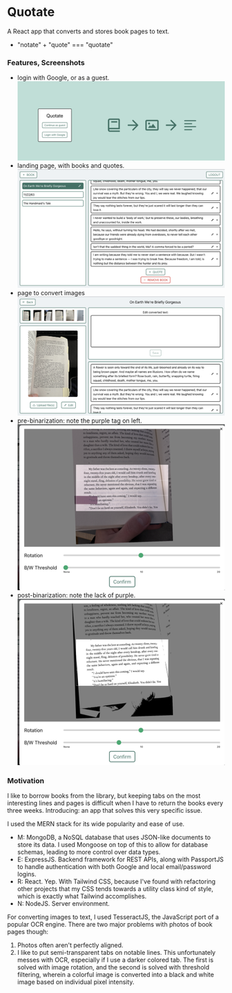 # Quotate
A React app that converts and stores book pages to text. 
- "notate" + "quote" === "quotate"
### Features, Screenshots
- login with Google, or as a guest.
![login](./imgs/login.png?raw=true "login")
- landing page, with books and quotes.
![landing](./imgs/landing.png?raw=true "landing")
- page to convert images
![convertPage](./imgs/convertPage.png?raw=true "convertPage")
- pre-binarization: note the purple tag on left.
![convPre](./imgs/convPre.png?raw=true "convPre")
- post-binarization: note the lack of purple.
![convPost](./imgs/convPost.png?raw=true "convPost")

### Motivation
I like to borrow books from the library, but keeping tabs on the most interesting lines
and pages is difficult when I have to return the books every three weeks. Introducing: an
app that solves this very specific issue.

I used the MERN stack for its wide popularity and ease of use.
- M: MongoDB, a NoSQL database that uses JSON-like documents to store its data. I used
Mongoose on top of this to allow for database schemas, leading to more control over 
data types.
- E: ExpressJS. Backend framework for REST APIs, along with PassportJS to handle
authentication with both Google and local email/password logins.
- R: React. Yep. With Tailwind CSS, because I've found with refactoring other projects
that my CSS tends towards a utility class kind of style, which is exactly what Tailwind
accomplishes.
- N: NodeJS. Server environment.

For converting images to text, I used TesseractJS, the JavaScript port of a popular OCR
engine. There are two major problems with photos of book pages though: 
1. Photos often aren't perfectly aligned.
2. I like to put semi-transparent tabs on notable lines. This unfortunately messes with
OCR, especially if I use a darker colored tab.
The first is solved with image rotation, and the second is solved with threshold filtering,
wherein a colorful image is converted into a black and white image based on individual 
pixel intensity.
